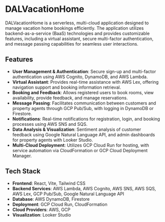 # DALVacationHome

DALVacationHome is a serverless, multi-cloud application designed to manage vacation home bookings efficiently. The application utilizes backend-as-a-service (BaaS) technologies and provides customizable features, including a virtual assistant, secure multi-factor authentication, and message passing capabilities for seamless user interactions.


## Features

- **User Management & Authentication**: Secure sign-up and multi-factor authentication using AWS Cognito, DynamoDB, and AWS Lambda.
- **Virtual Assistant**: Provides real-time assistance with AWS Lex, offering navigation support and booking information retrieval.
- **Booking and Feedback**: Allows registered users to book rooms, view availability, provide feedback, and manage reservations.
- **Message Passing**: Facilitates communication between customers and property agents through GCP Pub/Sub, with logging in DynamoDB or Firestore.
- **Notifications**: Real-time notifications for registration, login, and booking processes using AWS SNS and SQS.
- **Data Analysis & Visualization**: Sentiment analysis of customer feedback using Google Natural Language API, and admin dashboards for property agents with Looker Studio.
- **Multi-Cloud Deployment**: Utilizes GCP Cloud Run for hosting, with service automation via CloudFormation or GCP Cloud Deployment Manager.

## Tech Stack

- **Frontend**: React, Vite, Tailwind CSS
- **Backend Services**: AWS Lambda, AWS Cognito, AWS SNS, AWS SQS, AWS Lex, GCP Pub/Sub, Google Natural Language API
- **Database**: AWS DynamoDB, Firestore
- **Deployment**: GCP Cloud Run, CloudFormation
- **Cloud Providers**: AWS, GCP
- **Visualization**: Looker Studio


